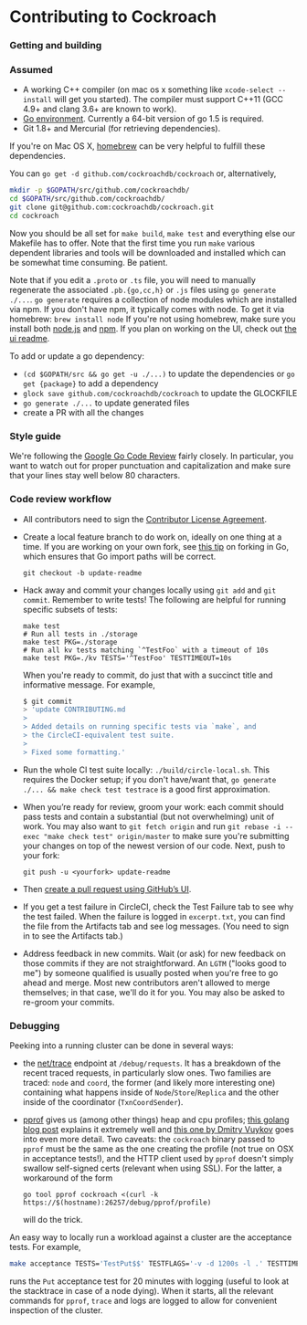 # Contributing to Cockroach

### Getting and building

### Assumed
 * A working C++ compiler (on mac os x something like `xcode-select
   --install` will get you started). The compiler must support C++11
   (GCC 4.9+ and clang 3.6+ are known to work).
 * [Go environment](http://golang.org/doc/code.html). Currently a
   64-bit version of go 1.5 is required.
 * Git 1.8+ and Mercurial (for retrieving dependencies).

If you're on Mac OS X, [homebrew](http://brew.sh/) can be very helpful to fulfill these dependencies.

You can `go get -d github.com/cockroachdb/cockroach` or, alternatively,

```bash
mkdir -p $GOPATH/src/github.com/cockroachdb/
cd $GOPATH/src/github.com/cockroachdb/
git clone git@github.com:cockroachdb/cockroach.git
cd cockroach
```

Now you should be all set for `make build`, `make test` and everything else our Makefile has to
offer. Note that the first time you run `make` various dependent libraries and tools will be
downloaded and installed which can be somewhat time consuming. Be patient.

Note that if you edit a `.proto` or `.ts` file, you will need to manually regenerate the associated `.pb.{go,cc,h}` or `.js` files using `go generate ./...`.
`go generate` requires a collection of node modules which are installed via npm. If you don't have npm, it typically comes with node. To get it via homebrew:
`brew install node`
If you're not using homebrew, make sure you install both [node.js](https://nodejs.org/) and [npm](https://www.npmjs.com/).
If you plan on working on the UI, check out [the ui readme](ui).

To add or update a go dependency:
- `(cd $GOPATH/src && go get -u ./...)` to update the dependencies or `go get {package}` to add a dependency
- `glock save github.com/cockroachdb/cockroach` to update the GLOCKFILE
- `go generate ./...` to update generated files
- create a PR with all the changes

### Style guide
We're following the [Google Go Code Review](https://code.google.com/p/go-wiki/wiki/CodeReviewComments) fairly closely. In particular, you want to watch out for proper punctuation and capitalization and make sure that your lines stay well below 80 characters.

### Code review workflow

+ All contributors need to sign the
  [Contributor License Agreement](https://cla-assistant.io/cockroachdb/cockroach).

+ Create a local feature branch to do work on, ideally on one thing at a time.
  If you are working on your own fork, see
  [this tip](http://blog.campoy.cat/2014/03/github-and-go-forking-pull-requests-and.html)
  on forking in Go, which ensures that Go import paths will be correct.

  `git checkout -b update-readme`

+ Hack away and commit your changes locally using `git add` and `git commit`. Remember to write tests! The following are helpful for running specific subsets of tests:
  ```
  make test
  # Run all tests in ./storage
  make test PKG=./storage
  # Run all kv tests matching `^TestFoo` with a timeout of 10s
  make test PKG=./kv TESTS='^TestFoo' TESTTIMEOUT=10s
  ```

  When you're ready to commit, do just that with a succinct title and informative
  message. For example,

  ```bash
  $ git commit
  > 'update CONTRIBUTING.md
  >
  > Added details on running specific tests via `make`, and
  > the CircleCI-equivalent test suite.
  >
  > Fixed some formatting.'
  ```

+ Run the whole CI test suite locally: `./build/circle-local.sh`. This requires the Docker setup; if you don't have/want that, `go generate ./... && make check test testrace` is a good first approximation.

+ When you’re ready for review, groom your work: each commit should pass tests and contain a substantial (but not overwhelming) unit of work. You may also want to `git fetch origin` and run `git rebase -i --exec "make check test" origin/master` to make sure you're submitting your changes on top of the newest version of our code. Next, push to your fork:

  `git push -u <yourfork> update-readme`

+ Then [create a pull request using GitHub’s UI](https://help.github.com/articles/creating-a-pull-request).

+ If you get a test failure in CircleCI, check the Test Failure tab to see why the test failed. When the failure is logged in `excerpt.txt`, you can find the file from the Artifacts tab and see log messages. (You need to sign in to see the Artifacts tab.)

+ Address feedback in new commits. Wait (or ask) for new feedback on those commits if they are not straightforward. An `LGTM` ("looks good to me") by someone qualified is usually posted when you're free to go ahead and merge. Most new contributors aren't allowed to merge themselves; in that case, we'll do it for you. You may also be asked to re-groom your commits.


### Debugging

Peeking into a running cluster can be done in several ways:

* the [net/trace](https://godoc.org/golang.org/x/net/trace) endpoint at `/debug/requests`.
  It has a breakdown of the recent traced requests, in particularly slow ones. Two families are traced: `node` and `coord`, the former (and likely more interesting one) containing what happens inside of `Node`/`Store`/`Replica` and the other inside of the coordinator (`TxnCoordSender`).
* [pprof](https://golang.org/pkg/net/http/pprof/) gives us (among other things) heap and cpu profiles; [this golang blog post](http://blog.golang.org/profiling-go-programs) explains it extremely well and [this one by Dmitry Vuykov](https://software.intel.com/en-us/blogs/2014/05/10/debugging-performance-issues-in-go-programs) goes into even more detail. Two caveats: the `cockroach` binary passed to `pprof` must be the same as the one creating the profile (not true on OSX in acceptance tests!), and the HTTP client used by `pprof` doesn't simply swallow self-signed certs (relevant when using SSL). For the latter, a workaround of the form

  ```
  go tool pprof cockroach <(curl -k https://$(hostname):26257/debug/pprof/profile)
  ```
  will do the trick.

An easy way to locally run a workload against a cluster are the acceptance tests.
For example,

```bash
make acceptance TESTS='TestPut$$' TESTFLAGS='-v -d 1200s -l .' TESTTIMEOUT=1210s
```

runs the `Put` acceptance test for 20 minutes with logging (useful to look at the stacktrace in case of a node dying). When it starts, all the relevant commands for `pprof`, `trace` and logs are logged to allow for convenient inspection of the cluster.
